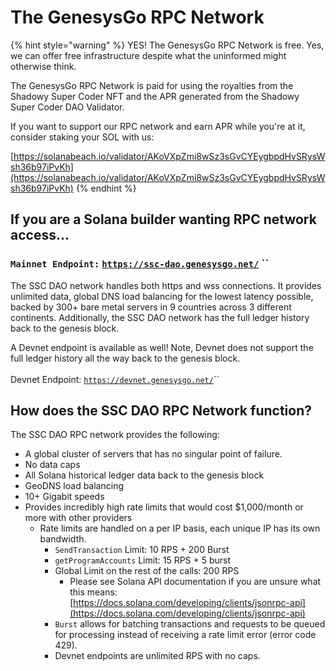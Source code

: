 # The GenesysGo RPC Network

{% hint style="warning" %}
YES! The GenesysGo RPC Network is free. Yes, we can offer free infrastructure despite what the uninformed might otherwise think.

The GenesysGo RPC Network is paid for using the royalties from the Shadowy Super Coder NFT and the APR generated from the Shadowy Super Coder DAO Validator.

If you want to support our RPC network and earn APR while you're at it, consider staking your SOL with us:

[https://solanabeach.io/validator/AKoVXpZmi8wSz3sGvCYEygbpdHvSRysWsh36b97iPvKh](https://solanabeach.io/validator/AKoVXpZmi8wSz3sGvCYEygbpdHvSRysWsh36b97iPvKh)
{% endhint %}



## If you are a Solana builder wanting RPC network access...

### **`Mainnet Endpoint:`** [**`https://ssc-dao.genesysgo.net/`**](https://ssc-dao.genesysgo.net/) **``**&#x20;

The SSC DAO network handles both https and wss connections. It provides unlimited data, global DNS load balancing for the lowest latency possible, backed by 300+ bare metal servers in 9 countries across 3 different continents. Additionally, the SSC DAO network has the full ledger history back to the genesis block.&#x20;

A Devnet endpoint is available as well! Note, Devnet does not support the full ledger history all the way back to the genesis block. \
\
Devnet Endpoint: [`https://devnet.genesysgo.net/`](https://devnet.genesysgo.net/)``



## How does the SSC DAO RPC Network function?

The SSC DAO RPC network provides the following:

* A global cluster of servers that has no singular point of failure.
* No data caps&#x20;
* All Solana historical ledger data back to the genesis block&#x20;
* GeoDNS load balancing&#x20;
* 10+ Gigabit speeds
* Provides incredibly high rate limits that would cost $1,000/month or more with other providers
  * Rate limits are handled on a per IP basis, each unique IP has its own bandwidth.
    * `SendTransaction` Limit: 10 RPS + 200 Burst
    * `getProgramAccounts` Limit: 15 RPS + 5 burst
    * Global Limit on the rest of the calls: 200 RPS
      * Please see Solana API documentation if you are unsure what this means: [https://docs.solana.com/developing/clients/jsonrpc-api](https://docs.solana.com/developing/clients/jsonrpc-api)
    * `Burst` allows for batching transactions and requests to be queued for processing instead of receiving a rate limit error (error code 429).
    * Devnet endpoints are unlimited RPS with no caps.
